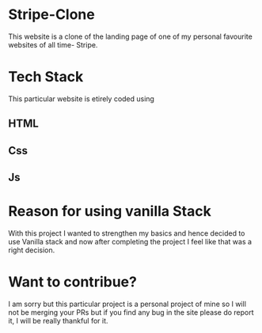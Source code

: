 # Stripe-Clone
This website is a clone of the landing page of one of my personal favourite websites of all time- Stripe.

# Tech Stack
This particular website is etirely coded using 
## HTML
## Css
## Js

# Reason for using vanilla Stack
With this project I  wanted to strengthen my basics and hence decided to use Vanilla stack and now after completing the project I feel like that was a right decision.

# Want to contribue?
I am sorry but this particular project is a personal project of mine so I will not be merging your PRs but if you find any bug in the site please do report it, I will
be really thankful for it.
